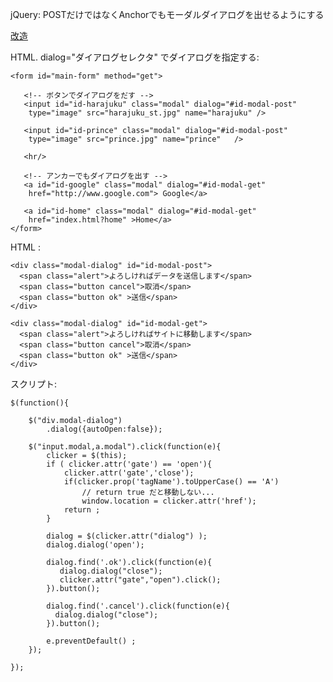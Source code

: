 jQuery: POSTだけではなくAnchorでもモーダルダイアログを出せるようにする

[改造](http://qiita.com/hidelafoglia/items/adf786fdff632b9b95e7)

HTML. dialog="ダイアログセレクタ" でダイアログを指定する:

    <form id="main-form" method="get">

       <!-- ボタンでダイアログをだす -->
       <input id="id-harajuku" class="modal" dialog="#id-modal-post" 
        type="image" src="harajuku_st.jpg" name="harajuku" />

       <input id="id-prince" class="modal" dialog="#id-modal-post"
        type="image" src="prince.jpg" name="prince"   />

       <hr/> 

       <!-- アンカーでもダイアログを出す -->
       <a id="id-google" class="modal" dialog="#id-modal-get" 
        href="http://www.google.com"> Google</a>

       <a id="id-home" class="modal" dialog="#id-modal-get"
        href="index.html?home" >Home</a>
    </form>



HTML :

    <div class="modal-dialog" id="id-modal-post">
      <span class="alert">よろしければデータを送信します</span>
      <span class="button cancel">取消</span>
      <span class="button ok" >送信</span>
    </div>

    <div class="modal-dialog" id="id-modal-get">
      <span class="alert">よろしければサイトに移動します</span>
      <span class="button cancel">取消</span>
      <span class="button ok" >送信</span>
    </div>


スクリプト:

    $(function(){

        $("div.modal-dialog")
            .dialog({autoOpen:false});

        $("input.modal,a.modal").click(function(e){ 
            clicker = $(this);
            if ( clicker.attr('gate') == 'open'){
                clicker.attr('gate','close');
                if(clicker.prop('tagName').toUpperCase() == 'A')
                    // return true だと移動しない...
                    window.location = clicker.attr('href');
                return ;    
            }

            dialog = $(clicker.attr("dialog") );
            dialog.dialog('open');

            dialog.find('.ok').click(function(e){
               dialog.dialog("close");
               clicker.attr("gate","open").click();
            }).button();

            dialog.find('.cancel').click(function(e){
              dialog.dialog("close");
            }).button();

            e.preventDefault() ;
        });

    });
